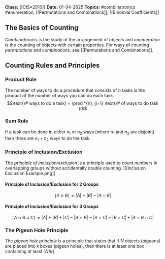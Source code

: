 **Class:** [[CIS*2910]]
**Date:** 01-04-2025
**Topics:** #combinatronics #enumeration, [[Permutations and Combinations]], [[Binomial Coefficients]]

## The Basics of Counting
*Combinatronics* is the study of the arrangement of objects and *enumeration* is the counting of objects with certain properties. For ways of counting *permutations* and *combinations*, see [[Permutations and Combinations]].

## Counting Rules and Principles
### Product Rule
The number of ways to do a procedure that consists of $n$ tasks is the product of the number of ways you can do each task. 
$$\text{\# ways to do a task} = \prod ^{n}_{i=1} \text{\# of ways to do task }i$$
### Sum Rule
If a task can be done in either $n_1$ or $n_2$ ways (where $n_1$ and $n_2$ are disjoint) then there are $n_{1}+ n_2$ ways to do the task.

### Principle of Inclusion/Exclusion
The *principle of inclusion/exclusion* is a principle used to count numbers in overlapping groups without accidentally double counting.
![[Inclusion Exclusion Example.png]]
#### Principle of Inclusion/Exclusion for 2 Groups
$$\mid A \cup B \mid = |A| + |B| - |A \cap B|$$
#### Principle of Inclusion/Exclusion for 3 Groups
$$\mid A \cup B \cup C \mid = |A| + |B| + |C| - |A \cap B| - |A \cap C| - |B \cap C| + |A \cap B \cap C|$$

### The Pigeon Hole Principle
The *pigeon hole principle* is a principle that states that if $N$ objects (pigeons) are placed into $k$ boxes (pigeon holes), then there is at least one box containing at least $\left \lceil {N / k} \right \rceil$.

